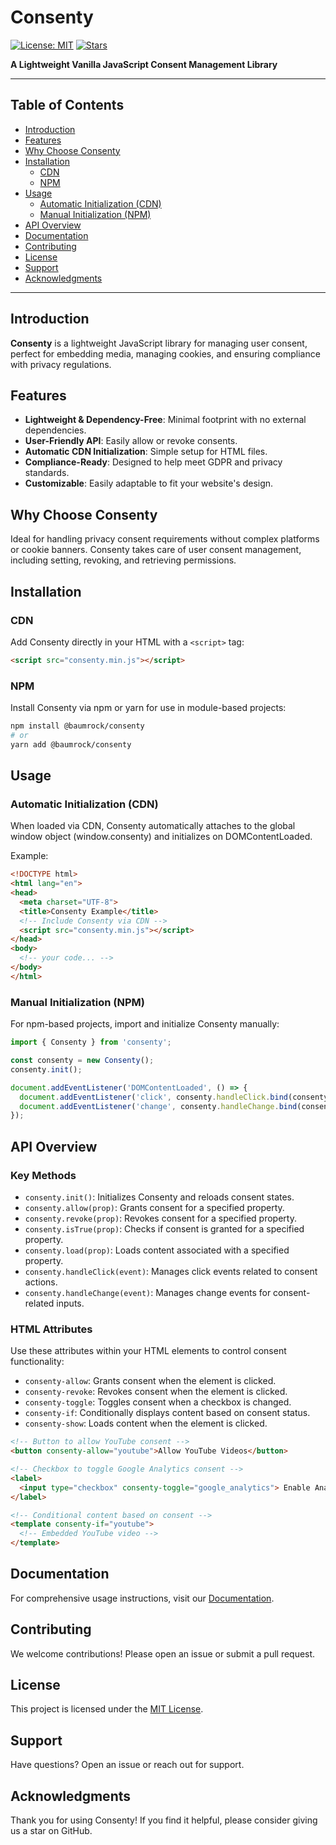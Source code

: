 # Consenty

[![License: MIT](https://img.shields.io/badge/License-MIT-blue.svg)](LICENSE)
[![Stars](https://img.shields.io/github/stars/baumrock/Consenty.svg)](https://github.com/baumrock/Consenty/stargazers)

**A Lightweight Vanilla JavaScript Consent Management Library**

---

## Table of Contents

- [Introduction](#introduction)
- [Features](#features)
- [Why Choose Consenty](#why-choose-consenty)
- [Installation](#installation)
  - [CDN](#cdn)
  - [NPM](#npm)
- [Usage](#usage)
  - [Automatic Initialization (CDN)](#automatic-initialization-cdn)
  - [Manual Initialization (NPM)](#manual-initialization-npm)
- [API Overview](#api-overview)
- [Documentation](#documentation)
- [Contributing](#contributing)
- [License](#license)
- [Support](#support)
- [Acknowledgments](#acknowledgments)

---

## Introduction

**Consenty** is a lightweight JavaScript library for managing user consent, perfect for embedding media, managing cookies, and ensuring compliance with privacy regulations.

## Features

- **Lightweight & Dependency-Free**: Minimal footprint with no external dependencies.
- **User-Friendly API**: Easily allow or revoke consents.
- **Automatic CDN Initialization**: Simple setup for HTML files.
- **Compliance-Ready**: Designed to help meet GDPR and privacy standards.
- **Customizable**: Easily adaptable to fit your website's design.

## Why Choose Consenty

Ideal for handling privacy consent requirements without complex platforms or cookie banners. Consenty takes care of user consent management, including setting, revoking, and retrieving permissions.

## Installation

### CDN

Add Consenty directly in your HTML with a `<script>` tag:

```html
<script src="consenty.min.js"></script>
```

### NPM
Install Consenty via npm or yarn for use in module-based projects:

```bash
npm install @baumrock/consenty
# or
yarn add @baumrock/consenty
```

## Usage

### Automatic Initialization (CDN)

When loaded via CDN, Consenty automatically attaches to the global window object (window.consenty) and initializes on DOMContentLoaded.

Example:
```html
<!DOCTYPE html>
<html lang="en">
<head>
  <meta charset="UTF-8">
  <title>Consenty Example</title>
  <!-- Include Consenty via CDN -->
  <script src="consenty.min.js"></script>
</head>
<body>
  <!-- your code... -->
</body>
</html>
```
### Manual Initialization (NPM)

For npm-based projects, import and initialize Consenty manually:

```js
import { Consenty } from 'consenty';

const consenty = new Consenty();
consenty.init();

document.addEventListener('DOMContentLoaded', () => {
  document.addEventListener('click', consenty.handleClick.bind(consenty));
  document.addEventListener('change', consenty.handleChange.bind(consenty));
});
```
## API Overview

### Key Methods

- `consenty.init()`: Initializes Consenty and reloads consent states.
- `consenty.allow(prop)`: Grants consent for a specified property.
- `consenty.revoke(prop)`: Revokes consent for a specified property.
- `consenty.isTrue(prop)`: Checks if consent is granted for a specified property.
- `consenty.load(prop)`: Loads content associated with a specified property.
- `consenty.handleClick(event)`: Manages click events related to consent actions.
- `consenty.handleChange(event)`: Manages change events for consent-related inputs.

### HTML Attributes

Use these attributes within your HTML elements to control consent functionality:

- `consenty-allow`: Grants consent when the element is clicked.
- `consenty-revoke`: Revokes consent when the element is clicked.
- `consenty-toggle`: Toggles consent when a checkbox is changed.
- `consenty-if`: Conditionally displays content based on consent status.
- `consenty-show`: Loads content when the element is clicked.

```html
<!-- Button to allow YouTube consent -->
<button consenty-allow="youtube">Allow YouTube Videos</button>

<!-- Checkbox to toggle Google Analytics consent -->
<label>
  <input type="checkbox" consenty-toggle="google_analytics"> Enable Analytics
</label>

<!-- Conditional content based on consent -->
<template consenty-if="youtube">
  <!-- Embedded YouTube video -->
</template>
```
## Documentation

For comprehensive usage instructions, visit our [Documentation](https://baumrock.github.io/Consenty).

## Contributing

We welcome contributions! Please open an issue or submit a pull request.

## License

This project is licensed under the [MIT License](LICENSE).

## Support

Have questions? Open an issue or reach out for support.

## Acknowledgments

Thank you for using Consenty! If you find it helpful, please consider giving us a star on GitHub.

